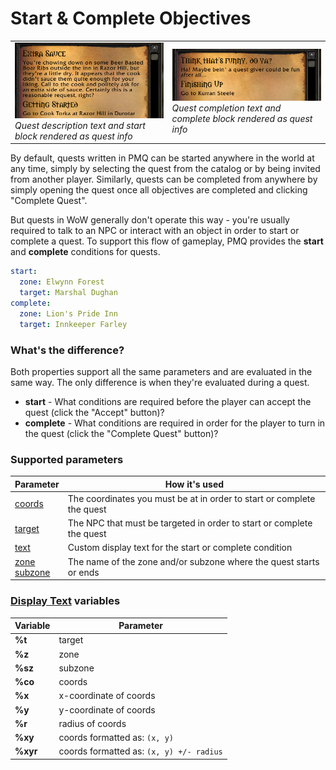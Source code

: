 # Start & Complete Objectives

<table>
  <tr>
    <td>
      <a href="../assets/images/start-complete1.png"><img src="../assets/images/start-complete1.png"/></a><br/>
      <i>Quest description text and start block rendered as quest info</i>
    </td>
    <td>
      <a href="../assets/images/start-complete2.png"><img src="../assets/images/start-complete2.png"/></a><br/>
      <i>Quest completion text and complete block rendered as quest info</i>
    </td>
  </tr>
</table>

By default, quests written in PMQ can be started anywhere in the world at any time, simply by selecting the quest from the catalog or by being invited from another player. Similarly, quests can be completed from anywhere by simply opening the quest once all objectives are completed and clicking "Complete Quest".

But quests in WoW generally don't operate this way - you're usually required to talk to an NPC or interact with an object in order to start or complete a quest. To support this flow of gameplay, PMQ provides the **start** and **complete** conditions for quests.

```yaml
start:
  zone: Elwynn Forest
  target: Marshal Dughan
complete:
  zone: Lion's Pride Inn
  target: Innkeeper Farley
```

### What's the difference?

Both properties support all the same parameters and are evaluated in the same way. The only difference is when they're evaluated during a quest.

* **start** - What conditions are required before the player can accept the quest (click the "Accept" button)?
* **complete** - What conditions are required in order for the player to turn in the quest (click the "Complete Quest" button)?

### Supported parameters

| Parameter | How it's used |
|---|---|
| [coords](../parameters/coords.md) | The coordinates you must be at in order to start or complete the quest |
| [target](../parameters/target.md) | The NPC that must be targeted in order to start or complete the quest |
| [text](../parameters/text.md) | Custom display text for the start or complete condition |
| [zone](../parameters/zone.md)<br/>[subzone](../parameters/zone.md) | The name of the zone and/or subzone where the quest starts or ends |

### [Display Text](../parameters/text.md) variables

| Variable | Parameter |
|---|---|
| **%t** | target |
| **%z** | zone |
| **%sz** | subzone |
| **%co** | coords |
| **%x** | x-coordinate of coords |
| **%y** | y-coordinate of coords |
| **%r** | radius of coords |
| **%xy** | coords formatted as: `(x, y)` |
| **%xyr** | coords formatted as: `(x, y) +/- radius` |
